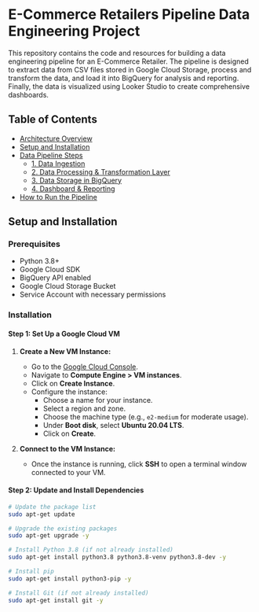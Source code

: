 # E-Commerce Retailers Pipeline Data Engineering Project

This repository contains the code and resources for building a data engineering pipeline for an E-Commerce Retailer. The pipeline is designed to extract data from CSV files stored in Google Cloud Storage, process and transform the data, and load it into BigQuery for analysis and reporting. Finally, the data is visualized using Looker Studio to create comprehensive dashboards.

## Table of Contents

- [Architecture Overview](#architecture-overview)
- [Setup and Installation](#setup-and-installation)
- [Data Pipeline Steps](#data-pipeline-steps)
  - [1. Data Ingestion](#1-data-ingestion)
  - [2. Data Processing & Transformation Layer](#2-data-processing--transformation-layer)
  - [3. Data Storage in BigQuery](#3-data-storage-in-bigquery)
  - [4. Dashboard & Reporting](#4-dashboard--reporting)
- [How to Run the Pipeline](#how-to-run-the-pipeline)

## Setup and Installation

### Prerequisites

- Python 3.8+
- Google Cloud SDK
- BigQuery API enabled
- Google Cloud Storage Bucket
- Service Account with necessary permissions

### Installation

#### Step 1: Set Up a Google Cloud VM

1. **Create a New VM Instance:**
   - Go to the [Google Cloud Console](https://console.cloud.google.com/).
   - Navigate to **Compute Engine > VM instances**.
   - Click on **Create Instance**.
   - Configure the instance:
     - Choose a name for your instance.
     - Select a region and zone.
     - Choose the machine type (e.g., `e2-medium` for moderate usage).
     - Under **Boot disk**, select **Ubuntu 20.04 LTS**.
     - Click on **Create**.

2. **Connect to the VM Instance:**
   - Once the instance is running, click **SSH** to open a terminal window connected to your VM.

#### Step 2: Update and Install Dependencies

```bash
# Update the package list
sudo apt-get update

# Upgrade the existing packages
sudo apt-get upgrade -y

# Install Python 3.8 (if not already installed)
sudo apt-get install python3.8 python3.8-venv python3.8-dev -y

# Install pip
sudo apt-get install python3-pip -y

# Install Git (if not already installed)
sudo apt-get install git -y
                       
